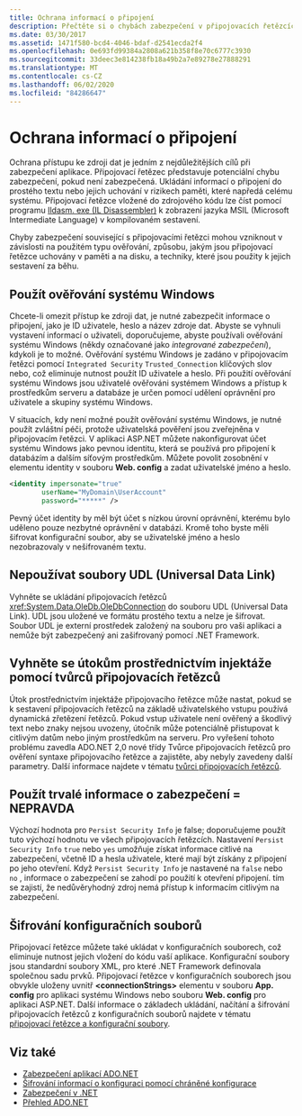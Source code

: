 ```yaml
---
title: Ochrana informací o připojení
description: Přečtěte si o chybách zabezpečení v připojovacích řetězcích, které mohou vzniknout z důvodu způsobu konstrukce a trvalého připojovacího řetězce a typu ověřování.
ms.date: 03/30/2017
ms.assetid: 1471f580-bcd4-4046-bdaf-d2541ecda2f4
ms.openlocfilehash: 0e693fd99384a2808a621b358f8e70c6777c3930
ms.sourcegitcommit: 33deec3e814238fb18a49b2a7e89278e27888291
ms.translationtype: MT
ms.contentlocale: cs-CZ
ms.lasthandoff: 06/02/2020
ms.locfileid: "84286647"
---
```

# <a name="protecting-connection-information"></a>Ochrana informací o připojení
Ochrana přístupu ke zdroji dat je jedním z nejdůležitějších cílů při zabezpečení aplikace. Připojovací řetězec představuje potenciální chybu zabezpečení, pokud není zabezpečená. Ukládání informací o připojení do prostého textu nebo jejich uchování v rizikech paměti, které napředá celému systému. Připojovací řetězce vložené do zdrojového kódu lze číst pomocí programu [Ildasm. exe (IL Disassembler)](../../tools/ildasm-exe-il-disassembler.md) k zobrazení jazyka MSIL (Microsoft Intermediate Language) v kompilovaném sestavení.  
  
 Chyby zabezpečení související s připojovacími řetězci mohou vzniknout v závislosti na použitém typu ověřování, způsobu, jakým jsou připojovací řetězce uchovány v paměti a na disku, a techniky, které jsou použity k jejich sestavení za běhu.  
  
## <a name="use-windows-authentication"></a>Použít ověřování systému Windows  
 Chcete-li omezit přístup ke zdroji dat, je nutné zabezpečit informace o připojení, jako je ID uživatele, heslo a název zdroje dat. Abyste se vyhnuli vystavení informací o uživateli, doporučujeme, abyste používali ověřování systému Windows (někdy označované jako *integrované zabezpečení*), kdykoli je to možné. Ověřování systému Windows je zadáno v připojovacím řetězci pomocí `Integrated Security` `Trusted_Connection` klíčových slov nebo, což eliminuje nutnost použít ID uživatele a heslo. Při použití ověřování systému Windows jsou uživatelé ověřováni systémem Windows a přístup k prostředkům serveru a databáze je určen pomocí udělení oprávnění pro uživatele a skupiny systému Windows.  
  
 V situacích, kdy není možné použít ověřování systému Windows, je nutné použít zvláštní péči, protože uživatelská pověření jsou zveřejněna v připojovacím řetězci. V aplikaci ASP.NET můžete nakonfigurovat účet systému Windows jako pevnou identitu, která se používá pro připojení k databázím a dalším síťovým prostředkům. Můžete povolit zosobnění v elementu identity v souboru **Web. config** a zadat uživatelské jméno a heslo.  
  
```xml  
<identity impersonate="true"
        userName="MyDomain\UserAccount"
        password="*****" />  
```  
  
 Pevný účet identity by měl být účet s nízkou úrovní oprávnění, kterému bylo uděleno pouze nezbytné oprávnění v databázi. Kromě toho byste měli šifrovat konfigurační soubor, aby se uživatelské jméno a heslo nezobrazovaly v nešifrovaném textu.  
  
## <a name="do-not-use-universal-data-link-udl-files"></a>Nepoužívat soubory UDL (Universal Data Link)  
 Vyhněte se ukládání připojovacích řetězců <xref:System.Data.OleDb.OleDbConnection> do souboru UDL (Universal Data Link). UDL jsou uložené ve formátu prostého textu a nelze je šifrovat. Soubor UDL je externí prostředek založený na souboru pro vaši aplikaci a nemůže být zabezpečený ani zašifrovaný pomocí .NET Framework.  
  
## <a name="avoid-injection-attacks-with-connection-string-builders"></a>Vyhněte se útokům prostřednictvím injektáže pomocí tvůrců připojovacích řetězců  
 Útok prostřednictvím injektáže připojovacího řetězce může nastat, pokud se k sestavení připojovacích řetězců na základě uživatelského vstupu používá dynamická zřetězení řetězců. Pokud vstup uživatele není ověřený a škodlivý text nebo znaky nejsou uvozeny, útočník může potenciálně přistupovat k citlivým datům nebo jiným prostředkům na serveru. Pro vyřešení tohoto problému zavedla ADO.NET 2,0 nové třídy Tvůrce připojovacích řetězců pro ověření syntaxe připojovacího řetězce a zajistěte, aby nebyly zavedeny další parametry. Další informace najdete v tématu [tvůrci připojovacích řetězců](connection-string-builders.md).  
  
## <a name="use-persist-security-infofalse"></a>Použít trvalé informace o zabezpečení = NEPRAVDA  
 Výchozí hodnota pro `Persist Security Info` je false; doporučujeme použít tuto výchozí hodnotu ve všech připojovacích řetězcích. Nastavení `Persist Security Info` `true` nebo `yes` umožňuje získat informace citlivé na zabezpečení, včetně ID a hesla uživatele, které mají být získány z připojení po jeho otevření. Když `Persist Security Info` je nastavené na `false` nebo `no` , informace o zabezpečení se zahodí po použití k otevření připojení. tím se zajistí, že nedůvěryhodný zdroj nemá přístup k informacím citlivým na zabezpečení.  
  
## <a name="encrypt-configuration-files"></a>Šifrování konfiguračních souborů  
 Připojovací řetězce můžete také ukládat v konfiguračních souborech, což eliminuje nutnost jejich vložení do kódu vaší aplikace. Konfigurační soubory jsou standardní soubory XML, pro které .NET Framework definovala společnou sadu prvků. Připojovací řetězce v konfiguračních souborech jsou obvykle uloženy uvnitř **\<connectionStrings>** elementu v souboru **App. config** pro aplikaci systému Windows nebo souboru **Web. config** pro aplikaci ASP.NET. Další informace o základech ukládání, načítání a šifrování připojovacích řetězců z konfiguračních souborů najdete v tématu [připojovací řetězce a konfigurační soubory](connection-strings-and-configuration-files.md).  
  
## <a name="see-also"></a>Viz také

- [Zabezpečení aplikací ADO.NET](securing-ado-net-applications.md)
- [Šifrování informací o konfiguraci pomocí chráněné konfigurace](https://docs.microsoft.com/previous-versions/aspnet/53tyfkaw(v=vs.100))
- [Zabezpečení v .NET](../../../standard/security/index.md)
- [Přehled ADO.NET](ado-net-overview.md)
